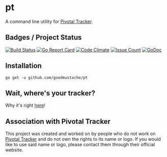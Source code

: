# pt
A command line utility for [Pivotal Tracker](https://www.pivotaltracker.com/).

## Badges / Project Status
[![Build Status](https://travis-ci.com/goodmustache/pt.svg?branch=master)](https://travis-ci.com/goodmustache/pt) [![Go Report Card](https://goreportcard.com/badge/github.com/goodmustache/pt)](https://goreportcard.com/report/github.com/goodmustache/pt) [![Code Climate](https://codeclimate.com/github/goodmustache/pt/badges/gpa.svg)](https://codeclimate.com/github/goodmustache/pt) [![Issue Count](https://codeclimate.com/github/goodmustache/pt/badges/issue_count.svg)](https://codeclimate.com/github/goodmustache/pt) [![GoDoc](https://godoc.org/github.com/goodmustache/pt?status.svg)](https://godoc.org/github.com/goodmustache/pt)

## Installation

```
go get -u github.com/goodmustache/pt
```

## Wait, where's your tracker?
Why it's right [here](https://www.pivotaltracker.com/n/projects/1593533)!

## Association with Pivotal Tracker
This project was created and worked on by people who do not work on [Pivotal Tracker](https://www.pivotaltracker.com/) and do not own the rights to its name or logo. If you would like to use said name or logo, please contact them through their official website.
